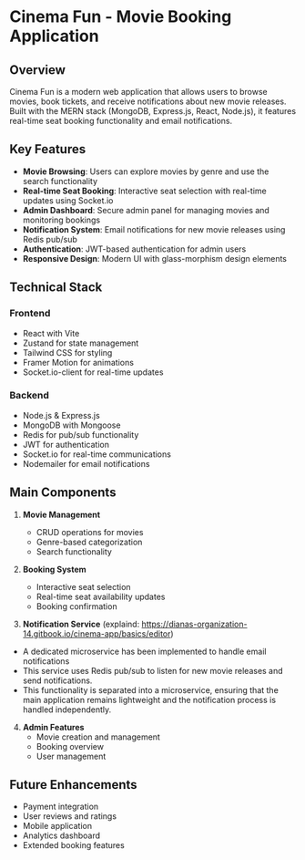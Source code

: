 # Cinema Fun - Movie Booking Application

## Overview
Cinema Fun is a modern web application that allows users to browse movies, book tickets, and receive notifications about new movie releases. Built with the MERN stack (MongoDB, Express.js, React, Node.js), it features real-time seat booking functionality and email notifications.

## Key Features
- **Movie Browsing**: Users can explore movies by genre and use the search functionality
- **Real-time Seat Booking**: Interactive seat selection with real-time updates using Socket.io
- **Admin Dashboard**: Secure admin panel for managing movies and monitoring bookings
- **Notification System**: Email notifications for new movie releases using Redis pub/sub
- **Authentication**: JWT-based authentication for admin users
- **Responsive Design**: Modern UI with glass-morphism design elements

## Technical Stack
### Frontend
- React with Vite
- Zustand for state management
- Tailwind CSS for styling
- Framer Motion for animations
- Socket.io-client for real-time updates

### Backend
- Node.js & Express.js
- MongoDB with Mongoose
- Redis for pub/sub functionality
- JWT for authentication
- Socket.io for real-time communications
- Nodemailer for email notifications

## Main Components
1. **Movie Management**
   - CRUD operations for movies
   - Genre-based categorization
   - Search functionality

2. **Booking System**
   - Interactive seat selection
   - Real-time seat availability updates
   - Booking confirmation

3. **Notification Service** (explaind: https://dianas-organization-14.gitbook.io/cinema-app/basics/editor)
  - A dedicated microservice has been implemented to handle email notifications
  - This service uses Redis pub/sub to listen for new movie releases and send notifications.
  - This functionality is separated into a microservice, ensuring that the main application remains lightweight and the notification process is handled independently.

4. **Admin Features**
   - Movie creation and management
   - Booking overview
   - User management

## Future Enhancements
- Payment integration
- User reviews and ratings
- Mobile application
- Analytics dashboard
- Extended booking features

